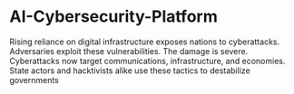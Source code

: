 # AI-Cybersecurity-Platform
Rising reliance on digital infrastructure exposes nations to cyberattacks. Adversaries exploit these vulnerabilities. The damage is severe. Cyberattacks now target communications, infrastructure, and economies. State actors and hacktivists alike use these tactics to destabilize governments
